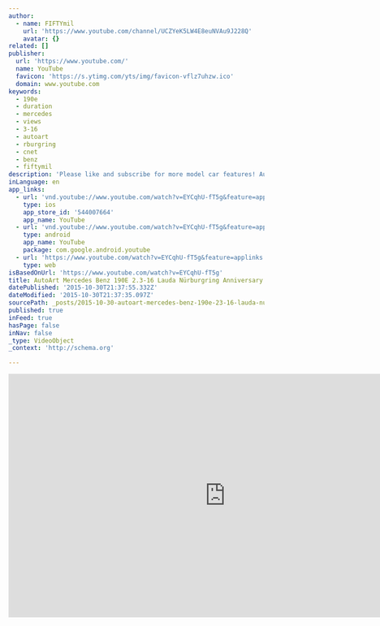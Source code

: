 ```yaml
---
author:
  - name: FIFTYmil
    url: 'https://www.youtube.com/channel/UCZYeK5LW4E8euNVAu9J228Q'
    avatar: {}
related: []
publisher:
  url: 'https://www.youtube.com/'
  name: YouTube
  favicon: 'https://s.ytimg.com/yts/img/favicon-vflz7uhzw.ico'
  domain: www.youtube.com
keywords:
  - 190e
  - duration
  - mercedes
  - views
  - 3-16
  - autoart
  - rburgring
  - cnet
  - benz
  - fiftymil
description: 'Please like and subscribe for more model car features! AutoArt 1:18 1984 Mercedes Benz 190E 2.3-16 Lauda Nürburgring Anniversary. Agreeably one of the best cars made in automotive history. As a previous owner of this car, this model remains a lasting memory of both wonderful and sad times spent together.'
inLanguage: en
app_links:
  - url: 'vnd.youtube://www.youtube.com/watch?v=EYCqhU-fT5g&feature=applinks'
    type: ios
    app_store_id: '544007664'
    app_name: YouTube
  - url: 'vnd.youtube://www.youtube.com/watch?v=EYCqhU-fT5g&feature=applinks'
    type: android
    app_name: YouTube
    package: com.google.android.youtube
  - url: 'https://www.youtube.com/watch?v=EYCqhU-fT5g&feature=applinks'
    type: web
isBasedOnUrl: 'https://www.youtube.com/watch?v=EYCqhU-fT5g'
title: AutoArt Mercedes Benz 190E 2.3-16 Lauda Nürburgring Anniversary
datePublished: '2015-10-30T21:37:55.332Z'
dateModified: '2015-10-30T21:37:35.097Z'
sourcePath: _posts/2015-10-30-autoart-mercedes-benz-190e-23-16-lauda-nurburgring-annivers.md
published: true
inFeed: true
hasPage: false
inNav: false
_type: VideoObject
_context: 'http://schema.org'

---
```

<iframe src="https://cdn.embedly.com/widgets/media.html?src=https%3A%2F%2Fwww.youtube.com%2Fembed%2FEYCqhU-fT5g%3Ffeature%3Doembed&amp;url=https%3A%2F%2Fwww.youtube.com%2Fwatch%3Fv%3DEYCqhU-fT5g&amp;image=https%3A%2F%2Fi.ytimg.com%2Fvi%2FEYCqhU-fT5g%2Fhqdefault.jpg&amp;key=b7d04c9b404c499eba89ee7072e1c4f7&amp;type=text%2Fhtml&amp;schema=youtube" width="854" height="480" scrolling="no" frameborder="0" allowfullscreen="allowfullscreen" style=""></iframe>
